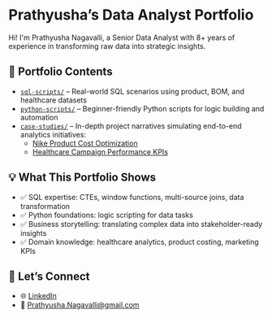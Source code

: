 # Prathyusha’s Data Analyst Portfolio

Hi! I'm Prathyusha Nagavalli, a Senior Data Analyst with 8+ years of experience in transforming raw data into strategic insights.

## 📂 Portfolio Contents

- [`sql-scripts/`](./sql-scripts) – Real-world SQL scenarios using product, BOM, and healthcare datasets
- [`python-scripts/`](./python-scripts) – Beginner-friendly Python scripts for logic building and automation
- [`case-studies/`](./case-studies) – In-depth project narratives simulating end-to-end analytics initiatives:
  - [Nike Product Cost Optimization](./case-studies/nike_product_cost_optimization.md)
  - [Healthcare Campaign Performance KPIs](./case-studies/healthcare_kpi_campaigns.md)

## 💡 What This Portfolio Shows

- ✅ SQL expertise: CTEs, window functions, multi-source joins, data transformation
- ✅ Python foundations: logic scripting for data tasks
- ✅ Business storytelling: translating complex data into stakeholder-ready insights
- ✅ Domain knowledge: healthcare analytics, product costing, marketing KPIs

## 🔗 Let’s Connect

- 🌐 [LinkedIn](https://www.linkedin.com/in/nprathyusha/)
- 📧 Prathyusha.Nagavalli@gmail.com
